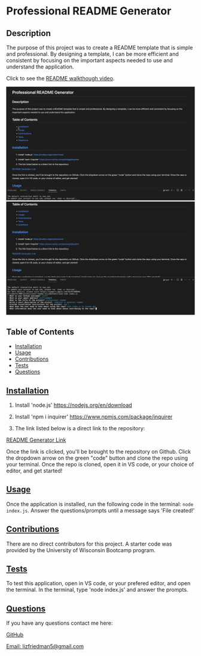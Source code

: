 # Professional README Generator 

## Description
The purpose of this project was to create a README template that is simple and professional. By designing a template, I can be more efficient and consistent by focusing on the important aspects needed to use and understand the application. 

Click to see the [README walkthough video](https://drive.google.com/file/d/1kHjo2r_aUH3ctSArItCT-MIDCfOJFWHM/view?usp=drive_link).

![screenshot](/assets/images/screenshot1.png)
![screenshot](/assets/images/screenshot2.png)


  ## Table of Contents
  * [Installation](#installation)
  * [Usage](#usage)
  * [Contributions](#contributions)
  * [Tests](#tests)
  * [Questions](#questions)


  ## [Installation](#table-of-contents)
  1. Install 'node.js' https://nodejs.org/en/download 
  
  2. Install 'npm i inquirer' https://www.npmjs.com/package/inquirer
  
  3. The link listed below is a direct link to the repository:
  
  [README Generator Link](https://github.com/lizf57/professional-readme)

  Once the link is clicked, you'll be brought to the repository on Github. Click the dropdown arrow on the green "code" button and clone the repo using your terminal. Once the repo is cloned, open it in VS code, or your choice of editor, and get started!


  ## [Usage](#table-of-contents)
  Once the application is installed, run the following code in the terminal: `node index.js`. Answer the questions/prompts until a message says 'File created!'


  ## [Contributions](#table-of-contents)
  There are no direct contributors for this project. A starter code was provided by the University of Wisconsin Bootcamp program.

  ## [Tests](#table-of-contents)
  To test this application, open in VS code, or your prefered editor, and open the terminal. In the terminal, type 'node index.js' and answer the prompts.

  ## [Questions](#table-of-contents)
If you have any questions contact me here:

  [GitHub](https://github.com/lizf57)
  
  [Email: lizfriedman5@gmail.com](mailto:lizfriedman5@gmail.com)






